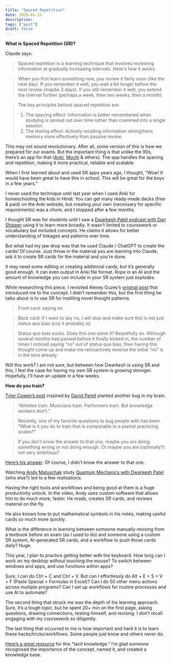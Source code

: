 ```yaml
---
title: "Spaced Repetition"
date: 2025-01-12
description: 
tags: ["post"]
draft: false
---
```


**What is Spaced Repetition (SR)?**

Claude says:
> Spaced repetition is a learning technique that involves reviewing information at gradually increasing intervals. Here's how it works:

> When you first learn something new, you review it fairly soon (like the next day). If you remember it well, you wait a bit longer before the next review (maybe 3 days). If you still remember it well, you extend the interval further (perhaps a week, then two weeks, then a month).

> The key principles behind spaced repetition are:
>    1. The spacing effect: Information is better remembered when studying is spread out over time rather than crammed into a single session.
>    2. The testing effect: Actively recalling information strengthens memory more effectively than passive review.

This may not sound revolutionary. After all, some version of this is how we prepared for our exams. But the important thing is that unlike the 90s, there’s an app for that ([Anki](https://apps.ankiweb.net/), [Mochi](https://mochi.cards/) & others). The app handles the spacing and repetition, making it more practical, reliable and scalable.

When I first learned about and used SR apps years ago, I thought, “Wow! It would have been great to have this in school. This will be great for the boys in a few years.”

I never used the technique until last year when I used Anki for homeschooling the kids in Hindi. You can get many ready-made decks (free & paid) on the Anki website, but creating your own (necessary for specific requirements) was a chore, and I stopped after a few months.

I thought SR was for students until I saw a [Dwarkesh Patel podcast with Dan Shipper](https://x.com/danshipper/status/1816098449835634709) using it to learn more broadly. It wasn’t limited to coursework or vocabulary but included concepts. He claims it allows for better understanding of linkages and patterns over time.

But what had my jaw drop was that he used Claude / ChatGPT to create the cards! Of course. Just throw in the material you are learning into Claude, ask it to create SR cards for the material and you’re done.

It may need some editing or creating additional cards, but it’s generally good enough. It can even output in Anki file format. Rope in an AI and the amount of knowledge you can include in your SR system just explodes.

While researching this piece, I revisited Alexey Guzey’s [original post](https://guzey.com/things/software/anki/) that introduced me to the concept. I didn’t remember this, but the first thing he talks about is to use SR for instilling novel thought patterns.

> Front card:
>   saying no

> Back card: If I want to say no, I will stop and make sure this is not just status quo bias (coz it probably is)

> Status quo bias sucks. Does this one solve it? Beautifully so. Although several months had passed before it finally kicked in, the number of times I noticed saying “no” out of status quo bias, then having this thought come up and make me retroactively reverse the initial “no” is in the tens already.

Will this work? I am not sure, but between how Dwarkesh is using SR and this, I feel the case for having my own SR system is growing stronger. Hopefully, I’ll have an update in a few weeks.

**How do you train?**

[Tyler Cowen’s post](https://marginalrevolution.com/marginalrevolution/2019/07/learn-like-an-athlete-knowledge-workers-should-train.html) inspired by [David Perell](https://www.perell.com/blog/learn-like-an-athlete) planted another bug in my brain.

> “Athletes train. Musicians train. Performers train. But knowledge workers don’t.”

> Recently, one of my favorite questions to bug people with has been “What is it you do to train that is comparable to a pianist practicing scales?”

> If you don’t know the answer to that one, maybe you are doing something wrong or not doing enough. Or maybe you are (optimally?) not very ambitious?

[Here’s his answer](https://marginalrevolution.com/marginalrevolution/2019/07/how-i-practice-at-what-i-do.html). Of course, I didn’t know the answer to that one.

Watching [Andy Matuschak](https://andymatuschak.org/) study [Quantum Mechanics with Dwarkesh Patel](https://www.youtube.com/watch?v=OFuu4pesKf0) (who else?) led to a few realisations.

Having the right tools and workflows and being good at them is a huge productivity unlock. In the video, Andy uses custom software that allows him to do much more, faster. He reads, creates SR cards, and reviews material on the fly.

He also knows how to put mathematical symbols in his notes, making useful cards so much more quickly.

What is the difference in learning between someone manually revising from a textbook before an exam (as I used to do) and someone using a custom SR system, AI-generated SR cards, and a workflow to push those cards daily? Huge.

This year, I plan to practice getting better with the keyboard. How long can I work on my desktop without touching the mouse? To switch between windows and apps, and use functions within apps?

Sure, I can do Ctrl + C and Ctrl + V. But can I effortlessly do Alt + E + S + V + F (Paste Special > Formulas in Excel)? Can I do 50 other menu actions across multiple programs? Can I set up workflows for routine processes and use AI to automate?

The second thing that struck me was the depth of his learning approach. Sure, it’s a tough topic, but he spent 20+ min on the first page, asking questions, drawing connections, testing himself, and revising. I don’t recall engaging with my coursework so diligently.

The last thing that occurred to me is how important and hard it is to learn these hacks/tricks/workflows. Some people just know and others never do.

[Here’s a great resource](https://x.com/parconley/status/1877500611970691468) for this “tacit knowledge.” I’m glad someone recognised the importance of the concept, named it, and created a knowledge base.